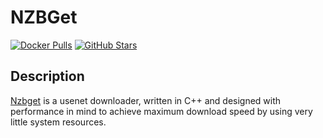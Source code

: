 # NZBGet

[![Docker Pulls](https://img.shields.io/docker/pulls/linuxserver/nzbget?style=flat-square&color=607D8B&label=docker%20pulls&logo=docker)](https://hub.docker.com/r/linuxserver/nzbget)
[![GitHub Stars](https://img.shields.io/github/stars/linuxserver/docker-nzbget?style=flat-square&color=607D8B&label=github%20stars&logo=github)](https://github.com/linuxserver/docker-nzbget)

## Description

[Nzbget](https://nzbget.net/) is a usenet downloader, written in C++ and designed with performance in mind to achieve maximum download speed by using very little system resources.
